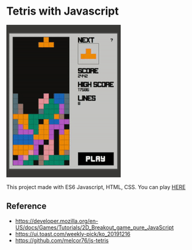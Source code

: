 # Tetris with Javascript

![Example](./example.gif)

This project made with ES6 Javascript, HTML, CSS.
You can play [HERE](https://apexcel.github.io/tetris/)

## Reference

- https://developer.mozilla.org/en-US/docs/Games/Tutorials/2D_Breakout_game_pure_JavaScript
- https://ui.toast.com/weekly-pick/ko_20191216
- https://github.com/melcor76/js-tetris

